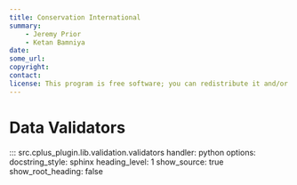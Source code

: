 ```yaml
---
title: Conservation International
summary:
    - Jeremy Prior
    - Ketan Bamniya
date:
some_url:
copyright:
contact:
license: This program is free software; you can redistribute it and/or modify it under the terms of the GNU Affero General Public License as published by the Free Software Foundation; either version 3 of the License, or (at your option) any later version.
---
```


# Data Validators

::: src.cplus_plugin.lib.validation.validators
    handler: python
    options:
        docstring_style: sphinx
        heading_level: 1
        show_source: true
        show_root_heading: false
